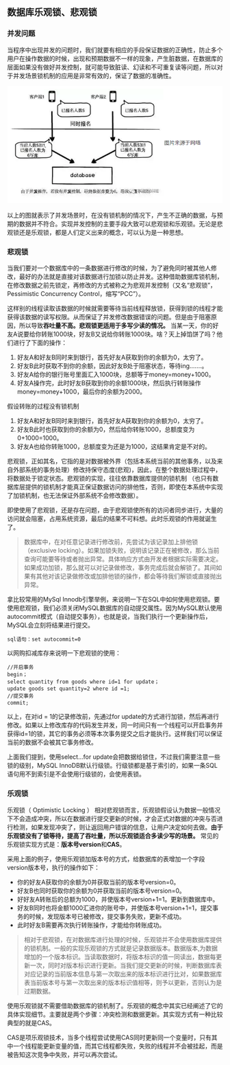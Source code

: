 ## 数据库乐观锁、悲观锁

### 并发问题 

当程序中出现并发的问题时，我们就要有相应的手段保证数据的正确性，防止多个用户在操作数据的时候，出现和预期数据不一样的现象，产生脏数据，在数据库的层面如果没有做好并发控制，就可能导致脏读、幻读和不可重复读等问题，所以对于并发场景锁机制的应用是非常有效的，保证了数据的准确性。

![image-20200515092440563](https://raw.githubusercontent.com/stephenZkang/learn/master/img/image-20200515092440563.png)


以上的图就表示了并发场景时，在没有锁机制的情况下，产生不正确的数据，与预期的数据并不符合。实现并发控制的主要手段大致可以悲观锁和乐观锁。无论是悲观锁还是乐观锁，都是人们定义出来的概念，可以认为是一种思想。

### 悲观锁

当我们要对一个数据库中的一条数据进行修改的时候，为了避免同时被其他人修改，最好的办法就是直接对该数据进行加锁以防止并发。这种借助数据库锁机制，在修改数据之前先锁定，再修改的方式被称之为悲观并发控制（又名“悲观锁”，Pessimistic Concurrency Control，缩写“PCC”）。

这样别的线程读取该数据的时候就需要等待当前线程释放锁，获得到锁的线程才能获得该数据的读写权限。从而保证了并发修改数据错误的问题。但是由于阻塞原因，所以导致**吞吐量不高。悲观锁更适用于多写少读的情况。**
当某一天，你的好友A说要给你转账1000块，好友B又说给你转账1000块。啥？天上掉馅饼了吗？他们进行了下面的操作：



1. 好友A和好友B同时来到银行，首先好友A获取到你的余额为0，太穷了。
2. 好友B此时获取不到你的余额，因此好友B处于阻塞状态，等待ing…….。
3. 好友A给你的银行账号里面汇入1000块，总额等于money=money+1000。
4. 好友A操作完，此时好友B获取到你的余额1000块，然后执行转账操作money=money+1000，最后你的余额为2000。

假设转账的过程没有锁机制

1. 好友A和好友B同时来到银行，首先好友A获取到你的余额为0，太穷了。
2. 好友B此时也获取到你的余额为0，然后给你转账1000，总额度变为0+1000=1000。
3. 好友A也给你转账1000，总额度变为还是为1000，这结果肯定是不对的。

悲观锁，正如其名，它指的是对数据被外界（包括本系统当前的其他事务，以及来自外部系统的事务处理）修改持保守态度(悲观)，因此，在整个数据处理过程中，将数据处于锁定状态。悲观锁的实现，往往依靠数据库提供的锁机制 （也只有数据库层提供的锁机制才能真正保证数据访问的排他性，否则，即使在本系统中实现了加锁机制，也无法保证外部系统不会修改数据）。

即使使用了悲观锁，还是存在问题，由于悲观锁使所有的访问者同步进行，大量的访问就会阻塞，占用系统资源，最后的结果不可料想。此时乐观锁的作用就诞生了。

> 数据库中，在对任意记录进行修改前，先尝试为该记录加上排他锁（exclusive locking）。如果加锁失败，说明该记录正在被修改，那么当前查询可能要等待或者抛出异常。具体响应方式由开发者根据实际需要决定。如果成功加锁，那么就可以对记录做修改，事务完成后就会解锁了。其间如果有其他对该记录做修改或加排他锁的操作，都会等待我们解锁或直接抛出异常。

拿比较常用的MySql Innodb引擎举例，来说明一下在SQL中如何使用悲观锁。要使用悲观锁，我们必须关闭MySQL数据库的自动提交属性。因为MySQL默认使用autocommit模式（自动提交事务），也就是说，当我们执行一个更新操作后，MySQL会立刻将结果进行提交。

```mysql
sql语句：set autocommit=0
```

以网购扣减库存来说明一下悲观锁的使用：

```mysql
//开启事务
begin；
select quantity from goods where id=1 for update；
update goods set quantity=2 where id =1;
//提交事务
commit;
```

以上，在对id = 1的记录修改前，先通过for update的方式进行加锁，然后再进行修改。如果以上修改库存的代码发生并发，同一时间只有一个线程可以开启事务并获得id=1的锁，其它的事务必须等本次事务提交之后才能执行。这样我们可以保证当前的数据不会被其它事务修改。

上面我们提到，使用select…for update会把数据给锁住，不过我们需要注意一些锁的级别，MySQL InnoDB默认行级锁。行级锁都是基于索引的，如果一条SQL语句用不到索引是不会使用行级锁的，会使用表锁。

### 乐观锁

乐观锁（ Optimistic Locking ） 相对悲观锁而言，乐观锁假设认为数据一般情况下不会造成冲突，所以在数据进行提交更新的时候，才会正式对数据的冲突与否进行检测，如果发现冲突了，则让返回用户错误的信息，让用户决定如何去做。**由于乐观锁没有了锁等待，提高了吞吐量，所以乐观锁适合多读少写的场景。** 常见的乐观锁实现方式是：**版本号version**和**CAS**。

采用上面的例子，使用乐观锁加版本号的方式，给数据库的表增加一个字段version版本号，执行的操作如下：

- 你的好友A获取你的余额为0并获取当前的版本号version=0。
- 好友B也同时获取你的余额为0并获取当前的版本号version=0。
- 好好友A转账后的总额为1000，并使版本号version+1=1。更新到数据库中。
- 好友B同时也将金额1000汇进你的账号中，并使版本号version+1=1，提交事务的时候，发现版本号已被修改，提交事务失败，更新不成功。
- 此时好友B需要再次执行转账操作，才能给你转账成功。

> 相对于悲观锁，在对数据库进行处理的时候，乐观锁并不会使用数据库提供的锁机制。一般的实现乐观锁的方式就是记录数据版本。数据版本,为数据增加的一个版本标识。当读取数据时，将版本标识的值一同读出，数据每更新一次，同时对版本标识进行更新。当我们提交更新的时候，判断数据库表对应记录的当前版本信息与第一次取出来的版本标识进行比对，如果数据库表当前版本号与第一次取出来的版本标识值相等，则予以更新，否则认为是过期数据。

使用乐观锁就不需要借助数据库的锁机制了。乐观锁的概念中其实已经阐述了它的具体实现细节。主要就是两个步骤：冲突检测和数据更新。其实现方式有一种比较典型的就是CAS。

CAS是项乐观锁技术，当多个线程尝试使用CAS同时更新同一个变量时，只有其中一个线程能更新变量的值，而其它线程都失败，失败的线程并不会被挂起，而是被告知这次竞争中失败，并可以再次尝试。